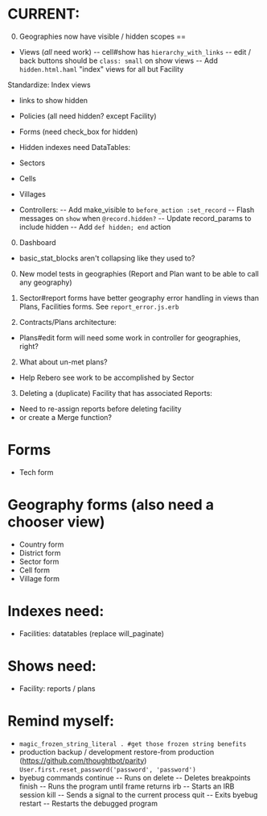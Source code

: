 # CURRENT:
0. Geographies now have visible / hidden scopes
==
- Views (*all* need work)
-- cell#show has `hierarchy_with_links`
-- edit / back buttons should be `class: small` on show views
-- Add `hidden.html.haml` "index" views for all but Facility

Standardize: Index views
- links to show hidden

- Policies (all need hidden? except Facility)

- Forms (need check_box for hidden)

- Hidden indexes need DataTables:
- Sectors
- Cells
- Villages

- Controllers:
-- Add make_visible to `before_action :set_record`
-- Flash messages on `show` when `@record.hidden?`
-- Update record_params to include hidden
-- Add `def hidden; end` action

0. Dashboard
- basic_stat_blocks aren't collapsing like they used to?

0. New model tests in geographies (Report and Plan want to be able to call any geography)

0. Sector#report forms have better geography error handling in views than Plans, Facilities forms. See `report_error.js.erb`

1. Contracts/Plans architecture:
- Plans#edit form will need some work in controller for geographies, right?

2. What about un-met plans?
- Help Rebero see work to be accomplished by Sector

3. Deleting a (duplicate) Facility that has associated Reports:
- Need to re-assign reports before deleting facility
- or create a Merge function?

# Forms
- Tech form

# Geography forms (also need a chooser view)
- Country form
- District form
- Sector form
- Cell form
- Village form

# Indexes need:
- Facilities: datatables (replace will_paginate)

# Shows need:
- Facility: reports / plans

# Remind myself:
* `magic_frozen_string_literal . #get those frozen string benefits`
* production backup / development restore-from production (https://github.com/thoughtbot/parity)
  `User.first.reset_password('password', 'password')`
* byebug commands
    continue   -- Runs on
    delete     -- Deletes breakpoints
    finish     -- Runs the program until frame returns
    irb        -- Starts an IRB session
    kill       -- Sends a signal to the current process
    quit       -- Exits byebug
    restart    -- Restarts the debugged program
